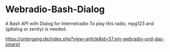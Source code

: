 # Webradio-Bash-Dialog
A Bash  API with Dialog  for Internetradio 
To play this radio, mpg123 and (gdialog or zenity) is needed.

https://untergang.de/index.php?view=article&id=57:ein-webradio-und-das-smarpt
